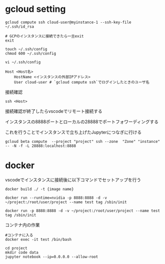 # gcloud setting
```
gcloud compute ssh cloud-user@myinstance-1 --ssh-key-file ~/.ssh/id_rsa

# GCPのインスタンスに接続できたら一旦exit
exit
```

```
touch ~/.ssh/config
chmod 600 ~/.ssh/config
```

```
vi ~/.ssh/config

Host <Host名>
    HostName <インスタンスの外部IPアドレス>
    User cloud-user # `gcloud compute ssh`でログインしたときのユーザ名
```

接続確認
```
ssh <Host>
```

接続確認が終了したらvscodeでリモート接続する

インスタンスの8888ポートとローカルの28888でポートフォワーディングする

これを行うことでインスタンスで立ち上げたJupyterにつなぎに行ける
```
gcloud beta compute  --project "project" ssh --zone  "Zone" "instance" -- -N -f -L 28888:localhost:8888
```

# docker
vscodeでインスタンスに接続後に以下コマンドでセットアップを行う
```
docker build ./ -t {image name}

docker run --runtime=nvidia -p 8888:8888 -d -v ~/project:/root/user/project --name test tag /sbin/init

docker run -p 8888:8888 -d -v ~/project:/root/user/project --name test tag /sbin/init
```

コンテナ内の作業
```
#コンテナに入る
docker exec -it test /bin/bash

cd project
mkdir code data
jupyter notebook --ip=0.0.0.0 --allow-root
```